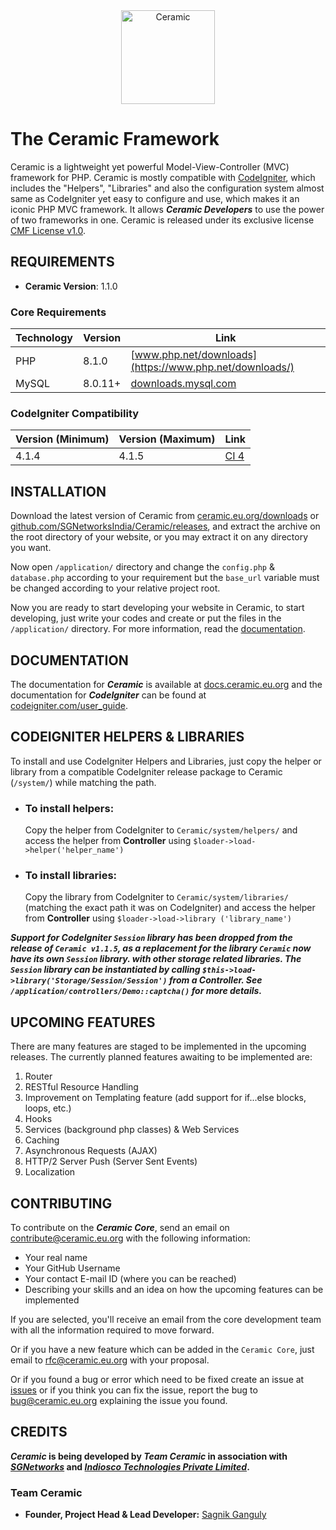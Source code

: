 <div align="center">
    <a href="https://ceramic.eu.org">
        <img alt="Ceramic" src="https://img.static.sgnetworks.eu.org/logos/Ceramic-Cup.png" width="150">
    </a>
</div>


# The Ceramic Framework
Ceramic is a lightweight yet powerful Model-View-Controller (MVC) framework for PHP. Ceramic is mostly compatible with [CodeIgniter](https://github.com/bcit-ci/CodeIgniter), which includes the
"Helpers", "Libraries" and also the configuration system almost same as CodeIgniter yet easy to configure and use, which makes it an iconic PHP MVC framework. It allows ***Ceramic Developers*** to use
the power of two frameworks in one. Ceramic is released under its exclusive license [CMF License v1.0](https://github.com/SGNetworksIndia/Ceramic/blob/master/LICENSE).


## REQUIREMENTS
* **Ceramic Version**: 1.1.0


### Core Requirements
| Technology | Version        | Link                                                                   |
|------------|----------------|------------------------------------------------------------------------|
| PHP        | 8.1.0          | [www.php.net/downloads](https://www.php.net/downloads/)                |
| MySQL      | 8.0.11+        | [downloads.mysql.com](https://downloads.mysql.com/archives/community/) |


### CodeIgniter Compatibility
| Version (Minimum) | Version (Maximum) | Link                                                          |
|-------------------|-------------------|---------------------------------------------------------------|
| 4.1.4             | 4.1.5             | [CI 4](https://github.com/codeigniter4/CodeIgniter4/releases) |


## INSTALLATION
Download the latest version of Ceramic from
[ceramic.eu.org/downloads](https://ceramic.eu.org/downloads/) or
[github.com/SGNetworksIndia/Ceramic/releases](https://github.com/SGNetworksIndia/Ceramic/releases), and extract the archive on the root directory of your website, or you may extract it on any
directory you want.

Now open `/application/` directory and change the `config.php` & `database.php` according to your requirement but the `base_url` variable must be changed according to your relative project root.

Now you are ready to start developing your website in Ceramic, to start developing, just write your codes and create or put the files in the `/application/` directory. For more information, read
the [documentation](#documentation).


## DOCUMENTATION
The documentation for **_Ceramic_** is available at [docs.ceramic.eu.org](https://docs.ceramic.eu.org/) and the documentation for **_CodeIgniter_** can be found
at [codeigniter.com/user_guide](https://codeigniter.com/user_guide/index.html).


## CODEIGNITER HELPERS & LIBRARIES
To install and use CodeIgniter Helpers and Libraries, just copy the helper or library from a compatible CodeIgniter release package to Ceramic (`/system/`) while matching the path.

* ### To install helpers:
  Copy the helper from CodeIgniter to `Ceramic/system/helpers/` and access the helper from **Controller** using `$loader->load->helper('helper_name')`

* ### To install libraries:
  Copy the library from CodeIgniter to `Ceramic/system/libraries/` (matching the exact path it was on CodeIgniter) and access the helper from **Controller** using `$loader->load->library
  ('library_name')`


**_Support for CodeIgniter `Session` library has been dropped from the release of `Ceramic v1.1.5`, as a replacement for the library `Ceramic` now have its own `Session` library. with other storage
related libraries. The `Session` library can be instantiated by calling `$this->load->library('Storage/Session/Session')` from a Controller. See
`/application/controllers/Demo::captcha()` for more details._**


## UPCOMING FEATURES
There are many features are staged to be implemented in the upcoming releases. The currently planned features awaiting to be implemented are:

1. Router
2. RESTful Resource Handling
3. Improvement on Templating feature (add support for if...else blocks, loops, etc.)
4. Hooks
5. Services (background php classes) & Web Services
6. Caching
7. Asynchronous Requests (AJAX)
8. HTTP/2 Server Push (Server Sent Events)
9. Localization


## CONTRIBUTING
To contribute on the **_Ceramic Core_**, send an email on [contribute@ceramic.eu.org](mailto:contribute@ceramic.eu.org) with the following information:

* Your real name
* Your GitHub Username
* Your contact E-mail ID (where you can be reached)
* Describing your skills and an idea on how the upcoming features can be implemented

If you are selected, you'll receive an email from the core development team with all the information required to move forward.

Or if you have a new feature which can be added in the `Ceramic Core`, just email to [rfc@ceramic.eu.org](mailto:rfc@ceramic.eu.org) with your proposal.

Or if you found a bug or error which need to be fixed create an issue at [issues](https://github.com/SGNetworksIndia/Ceramic/issues) or if you think you can fix the issue, report the bug to
[bug@ceramic.eu.org](mailto:bug@ceramic.eu.org) explaining the issue you found.


## CREDITS
**_Ceramic_ is being developed by _Team Ceramic_ in association with _[SGNetworks](https://github.com/SGNetworksIndia/)_ and _[Indiosco Technologies Private Limited](https://github.com/Indiosco/)_.**


### Team Ceramic
* **Founder, Project Head & Lead Developer:** [Sagnik Ganguly](https://github.com/SagnikGanguly96)



